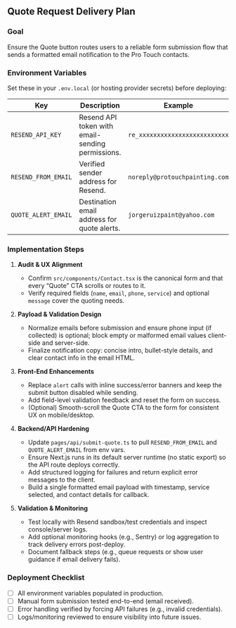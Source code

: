 ## Quote Request Delivery Plan

### Goal
Ensure the Quote button routes users to a reliable form submission flow that sends a formatted email notification to the Pro Touch contacts.

### Environment Variables
Set these in your `.env.local` (or hosting provider secrets) before deploying:

| Key | Description | Example |
| --- | --- | --- |
| `RESEND_API_KEY` | Resend API token with email-sending permissions. | `re_xxxxxxxxxxxxxxxxxxxxxxxxx` |
| `RESEND_FROM_EMAIL` | Verified sender address for Resend. | `noreply@protouchpainting.com` |
| `QUOTE_ALERT_EMAIL` | Destination email address for quote alerts. | `jorgeruizpaint@yahoo.com` |

### Implementation Steps

1. **Audit & UX Alignment**
   - Confirm `src/components/Contact.tsx` is the canonical form and that every “Quote” CTA scrolls or routes to it.
   - Verify required fields (`name`, `email`, `phone`, `service`) and optional `message` cover the quoting needs.

2. **Payload & Validation Design**
   - Normalize emails before submission and ensure phone input (if collected) is optional; block empty or malformed email values client-side and server-side.
   - Finalize notification copy: concise intro, bullet-style details, and clear contact info in the email HTML.

3. **Front-End Enhancements**
   - Replace `alert` calls with inline success/error banners and keep the submit button disabled while sending.
   - Add field-level validation feedback and reset the form on success.
   - (Optional) Smooth-scroll the Quote CTA to the form for consistent UX on mobile/desktop.

4. **Backend/API Hardening**
   - Update `pages/api/submit-quote.ts` to pull `RESEND_FROM_EMAIL` and `QUOTE_ALERT_EMAIL` from env vars.
   - Ensure Next.js runs in its default server runtime (no static export) so the API route deploys correctly.
   - Add structured logging for failures and return explicit error messages to the client.
   - Build a single formatted email payload with timestamp, service selected, and contact details for callback.

5. **Validation & Monitoring**
   - Test locally with Resend sandbox/test credentials and inspect console/server logs.
   - Add optional monitoring hooks (e.g., Sentry) or log aggregation to track delivery errors post-deploy.
   - Document fallback steps (e.g., queue requests or show user guidance if email delivery fails).

### Deployment Checklist
- [ ] All environment variables populated in production.
- [ ] Manual form submission tested end-to-end (email received).
- [ ] Error handling verified by forcing API failures (e.g., invalid credentials).
- [ ] Logs/monitoring reviewed to ensure visibility into future issues.
